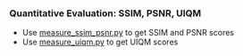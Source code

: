 
### Quantitative Evaluation: SSIM, PSNR, UIQM
- Use [measure_ssim_psnr.py](measure_ssim_psnr) to get SSIM and PSNR scores
- Use [measure_uiqm.py](measure_uiqm) to get UIQM scores





